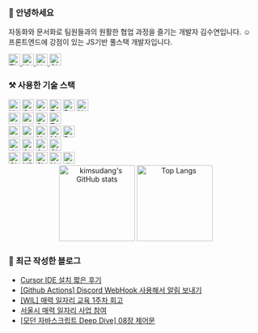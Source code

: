 ### 🦦 안녕하세요

자동화와 문서화로 팀원들과의 원활한 협업 과정을 즐기는 개발자 김수연입니다. ☺️ <br>
프론트엔드에 강점이 있는 JS기반 풀스택 개발자입니다.

<a href="https://let-d0-study.tistory.com">
  <img src="http://img.shields.io/badge/Tistory-%23FF5722?style=for-the-badge&logo=Tistory&logoColor=ffffff" alt="Tistory Badge" height="23" />
</a>
<a href="https://velog.io/@ksy1221">
  <img src="https://img.shields.io/badge/Velog-%2320C997?style=for-the-badge&logo=Velog&logoColor=ffffff" alt="Velog Badge" height="23" />
</a>
<a href="https://www.linkedin.com/in/%EC%88%98%EC%97%B0-%EA%B9%80-12o21/">
  <img src="https://img.shields.io/badge/linkedin-%230A66C2.svg?&style=for-the-badge&logo=linkedin&logoColor=white" alt="LinkedIn Badge" height="23" />
</a>
<a href="https://github.com/kimsudang">
  <img src="https://img.shields.io/badge/github-%23181717.svg?&style=for-the-badge&logo=github&logoColor=white" alt="GitHub Badge" height="23" />
</a>

### ⚒️ 사용한 기술 스택
<img src="https://img.shields.io/badge/html5-%23E34F26.svg?&style=for-the-badge&logo=html5&logoColor=white" alt="HTML Badge" height="23" />
<img src="https://img.shields.io/badge/css-%23663399.svg?&style=for-the-badge&logo=css&logoColor=white" alt="CSS Badge" height="23" />
<img src="https://img.shields.io/badge/javascript-%23F7DF1E.svg?&style=for-the-badge&logo=javascript&logoColor=black" alt="JavaScript Badge" height="23" />
<img src="https://img.shields.io/badge/typescript-%233178C6.svg?&style=for-the-badge&logo=typescript&logoColor=white" alt="TypeScript Badge" height="23" />
<img src="https://img.shields.io/badge/react-%2361DAFB.svg?&style=for-the-badge&logo=react&logoColor=black" alt="React Badge" height="23" />
<img src="https://img.shields.io/badge/next.js-%23000000.svg?&style=for-the-badge&logo=next.js&logoColor=white" alt="Next.js Badge" height="23" />
<br />

<img src="https://img.shields.io/badge/zustand-%23663388.svg?&style=for-the-badge&logo=zustand&logoColor=black" alt="zustand Badge" height="23" />
<img src="https://img.shields.io/badge/reactquery-%23FF4154.svg?&style=for-the-badge&logo=reactquery&logoColor=white" alt="reactquery Badge" height="23" />
<img src="https://img.shields.io/badge/sass-CC6699.svg?&style=for-the-badge&logo=sass&logoColor=white" alt="Sass Badge" height="23" />
<img src="https://img.shields.io/badge/tailwindcss-06B6D4.svg?&style=for-the-badge&logo=tailwindcss&logoColor=white" alt="TailwindCSS Badge" height="23" />
<br />

<img src="https://img.shields.io/badge/node.js-%235FA04E.svg?&style=for-the-badge&logo=node.js&logoColor=white" alt="nodejs Badge" height="23" />
<img src="https://img.shields.io/badge/express-%23000000.svg?&style=for-the-badge&logo=express&logoColor=white" alt="express Badge" height="23" />
<img src="https://img.shields.io/badge/nestjs-%23E0234E.svg?&style=for-the-badge&logo=nestjs&logoColor=white" alt="NestJS Badge" height="23" />
<img src="https://img.shields.io/badge/mysql-%234479A1.svg?&style=for-the-badge&logo=mysql&logoColor=white" alt="MySQL Badge" height="23" />
<img src="https://img.shields.io/badge/redis-%23DC382D.svg?&style=for-the-badge&logo=redis&logoColor=white" alt="Redis Badge" height="23" />
<br />

<img src="https://img.shields.io/badge/docker-%232496ED?style=for-the-badge&logo=docker&logoColor=white" alt="docker Badge" height="23" />
<img src="https://img.shields.io/badge/amazonec2-%23FF9900?style=for-the-badge&logo=amazonec2&logoColor=white" alt="Amazon EC2 Badge" height="23" />
<img src="https://img.shields.io/badge/amazons3-%23569A31?style=for-the-badge&logo=amazons3&logoColor=white" alt="Amazon S3 Badge" height="23" />
<img src="https://img.shields.io/badge/githubactions-%232088FF?style=for-the-badge&logo=githubactions&logoColor=white" alt="Github Actions Badge" height="23" />
<br />

<img src="https://img.shields.io/badge/git-%23F05032.svg?&style=for-the-badge&logo=git&logoColor=white" alt="Git Badge" height="23" />
<img src="https://img.shields.io/badge/Visual%20Studio%20Code-007ACC.svg?&style=for-the-badge&logo=Visual%20Studio%20Code&logoColor=white" alt="VS Code Badge" height="23" />
<img src="https://img.shields.io/badge/slack-%234A154B.svg?&style=for-the-badge&logo=slack&logoColor=white" alt="Slack Badge" height="23" />
<img src="https://img.shields.io/badge/notion-%23000000.svg?&style=for-the-badge&logo=notion&logoColor=white" alt="Notion Badge" height="23" />
<img src="https://img.shields.io/badge/discord-%235865F2.svg?&style=for-the-badge&logo=discord&logoColor=white" alt="discord Badge" height="23" />

<div align="center">
  <img 
    height="150em" 
    src="https://github-readme-stats.vercel.app/api?username=kimsudang&hide=stars,&show=discussions_answered,$show_icons=true&bg_color=00000000&theme=buefy" 
    alt="kimsudang's GitHub stats" 
  />
  <img 
    height="150em" 
    src="https://github-readme-stats.vercel.app/api/top-langs/?username=kimsudang&layout=compact&langs_count=6&theme=buefy" 
    alt="Top Langs" 
  />
</div>



### 📕 최근 작성한 블로그

<ul><li><a href='https://let-d0-study.tistory.com/entry/Cursor-IDE-%EC%84%A4%EC%B9%98-%EC%A7%A7%EC%9D%80-%ED%9B%84%EA%B8%B0' target='_blank'>Cursor IDE 설치 짧은 후기</a></li><li><a href='https://let-d0-study.tistory.com/entry/Github-Actions-Discord-WebHook-%EC%82%AC%EC%9A%A9%ED%95%B4%EC%84%9C-%EC%95%8C%EB%A6%BC-%EB%B3%B4%EB%82%B4%EA%B8%B0' target='_blank'>[Github Actions] Discord WebHook 사용해서 알림 보내기</a></li><li><a href='https://let-d0-study.tistory.com/entry/WIL-%EB%A7%A4%EB%A0%A5-%EC%9D%BC%EC%9E%90%EB%A6%AC-%EA%B5%90%EC%9C%A1-1%EC%A3%BC%EC%B0%A8-%ED%9A%8C%EA%B3%A0' target='_blank'>[WIL] 매력 일자리 교육 1주차 회고</a></li><li><a href='https://let-d0-study.tistory.com/entry/%EC%84%9C%EC%9A%B8%EC%8B%9C-%EB%A7%A4%EB%A0%A5-%EC%9D%BC%EC%9E%90%EB%A6%AC-%EC%82%AC%EC%97%85-%EC%B0%B8%EC%97%AC' target='_blank'>서울시 매력 일자리 사업 참여</a></li><li><a href='https://let-d0-study.tistory.com/entry/%EB%AA%A8%EB%8D%98-%EC%9E%90%EB%B0%94%EC%8A%A4%ED%81%AC%EB%A6%BD%ED%8A%B8-Deep-Dive-08%EC%9E%A5-%EC%A0%9C%EC%96%B4%EB%AC%B8' target='_blank'>[모던 자바스크립트 Deep Dive] 08장 제어문</a></li></ul>